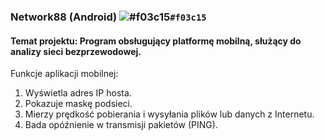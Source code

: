 ### Network88 (Android) ![#f03c15](https://via.placeholder.com/15/f03c15/000000?text=+)`#f03c15`
#### Temat projektu: Program obsługujący platformę mobilną, służący do analizy sieci bezprzewodowej.
Funkcje aplikacji mobilnej:
1. Wyświetla adres IP hosta.
2. Pokazuje maskę podsieci.
3. Mierzy prędkość pobierania i wysyłania plików lub danych z Internetu.
4. Bada opóźnienie w transmisji pakietów (PING).
